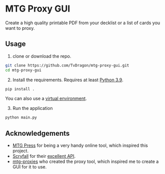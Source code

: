 # MTG Proxy GUI

Create a high quality printable PDF from your decklist or a list of cards you want to proxy.

## Usage

1. clone or download the repo.

```bash
git clone https://github.com/TvDragon/mtg-proxy-gui.git
cd mtg-proxy-gui
```

2. Install the requirements. Requires at least [Python 3.9](https://www.python.org/downloads/).

```bash
pip install .
```

You can also use a [virtual environment](https://docs.python.org/3/library/venv.html).

3. Run the application

```bash
python main.py
```

## Acknowledgements

- [MTG Press](http://www.mtgpress.net/) for being a very handy online tool, which inspired this project.
- [Scryfall](https://scryfall.com/) for their [excellent API](https://scryfall.com/docs/api).
- [mtg-proxies](https://github.com/DiddiZ/mtg-proxies) who created the proxy tool, which inspired me to create a GUI for it to use.